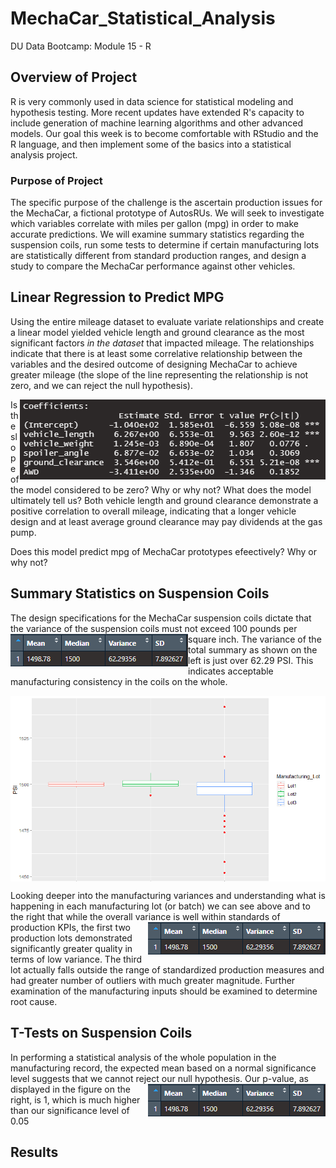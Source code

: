 # MechaCar_Statistical_Analysis
DU Data Bootcamp: Module 15 - R
## Overview of Project
R is very commonly used in data science for statistical modeling and hypothesis testing. More recent updates have extended R's capacity to include generation of machine learning algorithms and other advanced models. Our goal this week is to become comfortable with RStudio and the R language, and then implement some of the basics into a statistical analysis project.

### Purpose of Project
The specific purpose of the challenge is the ascertain production issues for the MechaCar, a fictional prototype of AutosRUs. We will seek to investigate which variables correlate with miles per gallon (mpg) in order to make accurate predictions. We will examine summary statistics regarding the suspension coils, run some tests to determine if certain manufacturing lots are statistically different from standard production ranges, and design a study to compare the MechaCar performance against other vehicles.

## Linear Regression to Predict MPG
<div>
  <p>Using the entire mileage dataset to evaluate variate relationships and create a linear model yielded vehicle length and ground clearance as the most significant factors <i>in the dataset</i> that impacted mileage. The relationships indicate that there is at least some correlative relationship between the variables and the desired outcome of designing MechaCar to achieve greater mileage (the slope of the line representing the relationship is not zero, and we can reject the null hypothesis).</p>
  <img src="https://github.com/cb19weber/MechaCar_Statistical_Analysis/blob/main/images/model_coefficients.png" align="right">
  <p>Is the slope of the model considered to be zero? Why or why not?
  What does the model ultimately tell us? Both vehicle length and ground clearance demonstrate a positive correlation to overall mileage, indicating that a longer vehicle design and at least average ground clearance may pay dividends at the gas pump.</p>
</div>
Does this model predict mpg of MechaCar prototypes efeectively? Why or why not?

## Summary Statistics on Suspension Coils
<div>
  <p>The design specifications for the MechaCar suspension coils dictate that the variance of the suspension coils must not exceed 100 pounds per square inch. <img src="https://github.com/cb19weber/MechaCar_Statistical_Analysis/blob/main/images/total_summary.png" align="left">The variance of the total summary as shown on the left is just over 62.29 PSI. This indicates acceptable manufacturing consistency in the coils on the whole.</p>
  <p><img src="https://github.com/cb19weber/MechaCar_Statistical_Analysis/blob/main/images/lot_box_plot.png" align="center"></p>
  <p>Looking deeper into the manufacturing variances and understanding what is happening in each manufacturing lot (or batch) we can see above and to the right that while the overall variance is well 
  <img src="https://github.com/cb19weber/MechaCar_Statistical_Analysis/blob/main/images/total_summary.png" align="right"> within standards of production KPIs, the first two production lots demonstrated significantly greater quality in terms of low variance. The third lot actually falls outside the range of standardized production measures and had greater number of outliers with much greater magnitude. Further examination of the manufacturing inputs should be examined to determine root cause.</p>
</div>

## T-Tests on Suspension Coils
<div>
  <p>In performing a statistical analysis of the whole population in the manufacturing record, the expected mean based on a normal significance level suggests that we cannot reject our null hypothesis.
  <img src="https://github.com/cb19weber/MechaCar_Statistical_Analysis/blob/main/images/total_summary.png" align="right">
  Our p-value, as displayed in the figure on the right, is 1, which is much higher than our significance level of 0.05</p>
</div>

## Results
